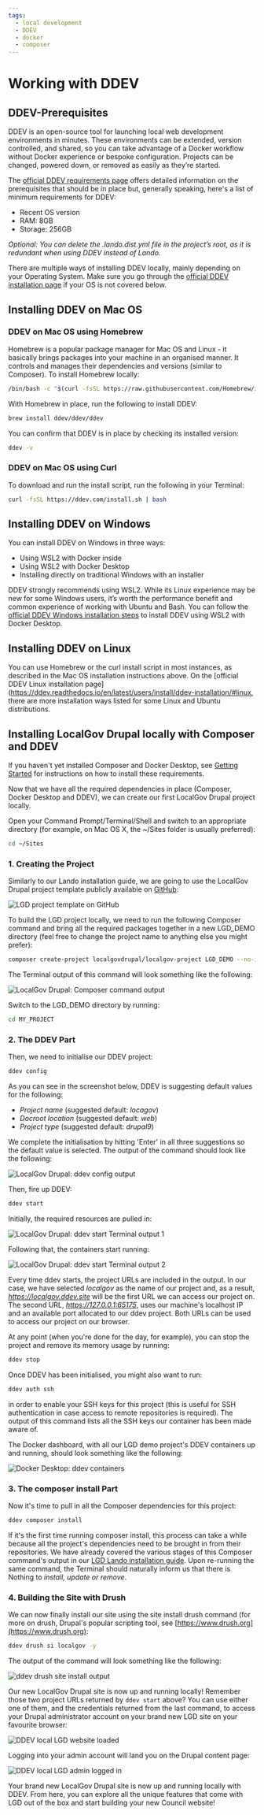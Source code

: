 ```yaml
---
tags:
  - local development
  - DDEV
  - docker
  - composer
---
```


# Working with DDEV

## DDEV-Prerequisites

DDEV is an open-source tool for launching local web development environments in minutes. These environments can be 
extended, version controlled, and shared, so you can take advantage of a Docker workflow without Docker experience or 
bespoke configuration. Projects can be changed, powered down, or removed as easily as they’re started.

The [official DDEV requirements page](https://ddev.readthedocs.io/en/latest/) offers detailed information on the 
prerequisites that should be in place but, generally speaking, here's a list of minimum requirements for DDEV:
- Recent OS version
- RAM: 8GB
- Storage: 256GB

_Optional: You can delete the .lando.dist.yml file in the project’s root, as it is redundant when using DDEV
instead of Lando._

There are multiple ways of installing DDEV locally, mainly depending on your Operating System. Make sure you go through 
the [official DDEV installation page](https://ddev.readthedocs.io/en/latest/users/install/ddev-installation/) if your 
OS is not covered below.

## Installing DDEV on Mac OS

### DDEV on Mac OS using Homebrew

Homebrew is a popular package manager for Mac OS and Linux - it basically brings packages into your machine in an 
organised manner. It controls and manages their dependencies and versions (similar to Composer). 
To install Homebrew locally:

```bash
/bin/bash -c "$(curl -fsSL https://raw.githubusercontent.com/Homebrew/install/HEAD/install.sh)"
```

With Homebrew in place, run the following to install DDEV:

```bash
brew install ddev/ddev/ddev
```

You can confirm that DDEV is in place by checking its installed version:

```bash
ddev -v
```

### DDEV on Mac OS using Curl

To download and run the install script, run the following in your Terminal:

```bash
curl -fsSL https://ddev.com/install.sh | bash
```

## Installing DDEV on Windows
You can install DDEV on Windows in three ways:
- Using WSL2 with Docker inside
- Using WSL2 with Docker Desktop
- Installing directly on traditional Windows with an installer

DDEV strongly recommends using WSL2. While its Linux experience may be new for some Windows users, it’s worth the 
performance benefit and common experience of working with Ubuntu and Bash. You can follow the 
[official DDEV Windows installation steps](https://ddev.readthedocs.io/en/latest/users/install/ddev-installation/#wsl2-docker-desktop-install-script) 
to install DDEV using WSL2 with Docker Desktop.

## Installing DDEV on Linux

You can use Homebrew or the curl install script in most instances, as described in the Mac OS installation instructions 
above. On the [official DDEV Linux installation page](https://ddev.readthedocs.io/en/latest/users/install/ddev-installation/#linux, 
there are more installation ways listed for some Linux and Ubuntu distributions.

## Installing LocalGov Drupal locally with Composer and DDEV

If you haven't yet installed Composer and Docker Desktop, see [Getting Started](/devs/getting-started/) for instructions
on how to install these requirements.

Now that we have all the required dependencies in place (Composer, Docker Desktop and DDEV), we can create our first
LocalGov Drupal project locally.

Open your Command Prompt/Terminal/Shell and switch to an appropriate directory (for example, on Mac OS X, the ~/Sites 
folder is usually preferred):

```bash
cd ~/Sites
```

### 1. Creating the Project
Similarly to our Lando installation guide, we are going to use the LocalGov Drupal project template publicly available 
on [GitHub](https://github.com/localgovdrupal/localgov_project):

![ LGD project template on GitHub ](~@images/localgov-drupal-github.png)

To build the LGD project locally, we need to run the following Composer command and bring all the required packages
together in a new LGD_DEMO directory (feel free to change the project name to anything else you might prefer):

```bash
composer create-project localgovdrupal/localgov-project LGD_DEMO --no-install
```

The Terminal output of this command will look something like the following:

![ LocalGov Drupal: Composer command output ](~@images/LGD-Composer-project-build-terminal-output.png)

Switch to the LGD_DEMO directory by running:

```bash
cd MY_PROJECT
```

### 2. The DDEV Part

Then, we need to initialise our DDEV project:

```bash
ddev config
```

As you can see in the screenshot below, DDEV is suggesting default values for the following:

- _Project name_ (suggested default: _locagov_)
- _Docroot location_ (suggested default: _web_)
- _Project type_ (suggested default: _drupal9_)

We complete the initialisation by hitting 'Enter' in all three suggestions so the default value is selected. The output 
of the command should look like the following:

![ LocalGov Drupal: ddev config output ](~@images/LDG-ddev-config.png)

Then, fire up DDEV:

```bash
ddev start
```

Initially, the required resources are pulled in:

![ LocalGov Drupal: ddev start Terminal output 1 ](~@images/LDG-ddev-start-1.png)

Following that, the containers start running:

![ LocalGov Drupal: ddev start Terminal output 2 ](~@images/LDG-ddev-start-2.png)

Every time ddev starts, the project URLs are included in the output. In our case, we have selected _localgov_ as the 
name of our project and, as a result, _https://localgov.ddev.site_ will be the first URL we can access our project on. 
The second URL, _https://127.0.0.1:65175_, uses our machine's localhost IP and an available port allocated to our ddev 
project. Both URLs can be used to access our project on our browser.

At any point (when you're done for the day, for example), you can stop the project and remove its memory usage by running:

```bash
ddev stop
```

Once DDEV has been initialised, you might also want to run:

```bash
ddev auth ssh
```

in order to enable your SSH keys for this project (this is useful for SSH authentication in case access to remote 
repositories is required). The output of this command lists all the SSH keys our container has been made aware of.

The Docker dashboard, with all our LGD demo project's DDEV containers up and running, should look something like the 
following:

![ Docker Desktop: ddev containers ](~@images/LDG-ddev-docker-desktop-containers.png)

### 3. The composer install Part

Now it's time to pull in all the Composer dependencies for this project:

```bash
ddev composer install
```

If it's the first time running composer install, this process can take a while because all the project's dependencies 
need to be brought in from their repositories. We have already covered the various stages of this Composer command's 
output in our 
[LGD Lando installation guide](/devs/getting-started/working-with-lando.html#localgov-drupal-local-installation-with-composer-and-lando). 
Upon re-running the same command, the Terminal should naturally inform us that there is Nothing to _install, update or 
remove_.

### 4. Building the Site with Drush

We can now finally install our site using the site install drush command (for more on drush, Drupal's popular scripting 
tool, see [https://www.drush.org](https://www.drush.org):

```bash
ddev drush si localgov -y
```

The output of the command will look something like the following:

![ ddev drush site install output ](~@images/LGD-ddev-drush-site-install.png)

Our new LocalGov Drupal site is now up and running locally! Remember those two project URLs returned by `ddev start` 
above? You can use either one of them, and the credentials returned from the last command, to access your Drupal 
administrator account on your brand new LGD site on your favourite browser:

![ DDEV local LGD website loaded ](~@images/LGD-ddev-demo-site-user-login-page.png)

Logging into your admin account will land you on the Drupal content page:

![ DDEV local LGD admin logged in ](~@images/LGD-ddev-demo-site-admin-logged-in.png)

Your brand new LocalGov Drupal site is now up and running locally with DDEV. From here, you can explore all the unique 
features that come with LGD out of the box and start building your new Council website!
